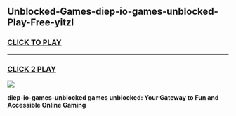
## Unblocked-Games-diep-io-games-unblocked-Play-Free-yitzl
<h3>
<a href="https://premium76.site?title=diep-io-games-unblocked&ref=21A">CLICK TO PLAY</a></h3>
<hr>

<h3>
<a href="https://premium76.site?title=diep-io-games-unblocked&ref=21A">CLICK 2 PLAY</a>
  
</h3>

<a href="https://premium76.site?title=diep-io-games-unblocked&ref=21A"><img src="https://clearcache.store/games.png"></a>


**diep-io-games-unblocked games unblocked: Your Gateway to Fun and Accessible Online Gaming**
